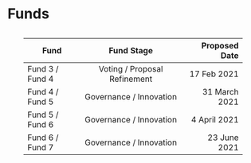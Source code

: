 # Funds

<CountdownTimer title="Fund 4 - Finalize Proposals ends" 
                subtitle="Fund 4 - Review Proposals / Assess starts" 
                date="2021-03-17T22:00"/>

<CountdownTimer title="Fund 4 Review Proposals / Assess ends" 
                subtitle="Fund 4 - Assess QA starts" 
                date="2021-03-24T22:00"/>

<CountdownTimer title="Fund 4 - Assess QA ends" 
                date="2021-03-31T22:00"/>
<div style="margin:2rem;">

| Fund            |    Fund Stage                | Proposed Date |
| --------------- |:----------------------------:| -------------:|
| Fund 3 / Fund 4 | Voting / Proposal Refinement | 17 Feb 2021   |
| Fund 4 / Fund 5 | Governance / Innovation      | 31 March 2021 |
| Fund 5 / Fund 6 | Governance / Innovation      | 4 April 2021  |
| Fund 6 / Fund 7 | Governance / Innovation      | 23 June 2021  |

</div>